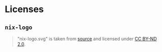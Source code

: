 # Licenses

## `nix-logo`

> "nix-logo.svg" is taken from [source](https://github.com/NixOS/nixos-artwork) and licensed under [CC BY-ND 2.0](https://creativecommons.org/licenses/by/4.0/).
